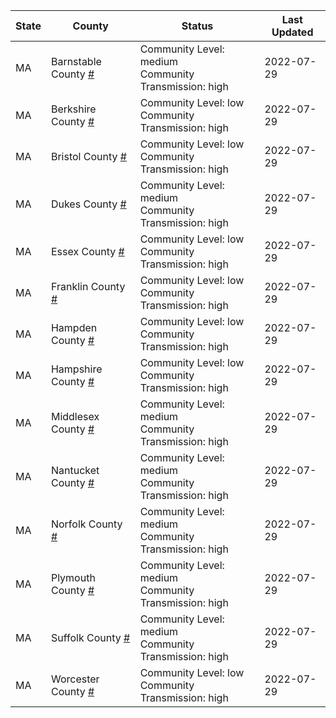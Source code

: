 State | County | Status | Last Updated
--- | --- | --- | --- 
MA | Barnstable County <a href="#barnstable_county">#</a> | <a name="barnstable_county"></a>Community Level: medium<br/>Community Transmission: high | 2022-07-29
MA | Berkshire County <a href="#berkshire_county">#</a> | <a name="berkshire_county"></a>Community Level: low<br/>Community Transmission: high | 2022-07-29
MA | Bristol County <a href="#bristol_county">#</a> | <a name="bristol_county"></a>Community Level: low<br/>Community Transmission: high | 2022-07-29
MA | Dukes County <a href="#dukes_county">#</a> | <a name="dukes_county"></a>Community Level: medium<br/>Community Transmission: high | 2022-07-29
MA | Essex County <a href="#essex_county">#</a> | <a name="essex_county"></a>Community Level: low<br/>Community Transmission: high | 2022-07-29
MA | Franklin County <a href="#franklin_county">#</a> | <a name="franklin_county"></a>Community Level: low<br/>Community Transmission: high | 2022-07-29
MA | Hampden County <a href="#hampden_county">#</a> | <a name="hampden_county"></a>Community Level: low<br/>Community Transmission: high | 2022-07-29
MA | Hampshire County <a href="#hampshire_county">#</a> | <a name="hampshire_county"></a>Community Level: low<br/>Community Transmission: high | 2022-07-29
MA | Middlesex County <a href="#middlesex_county">#</a> | <a name="middlesex_county"></a>Community Level: medium<br/>Community Transmission: high | 2022-07-29
MA | Nantucket County <a href="#nantucket_county">#</a> | <a name="nantucket_county"></a>Community Level: medium<br/>Community Transmission: high | 2022-07-29
MA | Norfolk County <a href="#norfolk_county">#</a> | <a name="norfolk_county"></a>Community Level: medium<br/>Community Transmission: high | 2022-07-29
MA | Plymouth County <a href="#plymouth_county">#</a> | <a name="plymouth_county"></a>Community Level: medium<br/>Community Transmission: high | 2022-07-29
MA | Suffolk County <a href="#suffolk_county">#</a> | <a name="suffolk_county"></a>Community Level: medium<br/>Community Transmission: high | 2022-07-29
MA | Worcester County <a href="#worcester_county">#</a> | <a name="worcester_county"></a>Community Level: low<br/>Community Transmission: high | 2022-07-29
